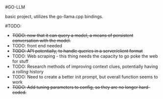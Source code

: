 #GO-LLM

basic project, utilizes the go-llama.cpp bindings.


#TODO:
- ~~TODO: now that it can query a model, a means of persistent conversation with the model.~~
- TODO: front end needed
- ~~TODO: API potentially, to handle queries in a server/client format~~
- TODO: Web scraping - this thing needs the capacity to go poke the web for stuff
- TODO: Research methods of improving context clues, potentially having a _rolling_ history
- TODO: Need to create a better init prompt, but overall function seems to work
- ~~TODO: Add tuning parameters to config, so they are no longer hard-coded.~~
